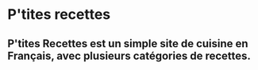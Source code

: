 # P'tites recettes
## P'tites Recettes est un simple site de cuisine en Français, avec plusieurs catégories de recettes.
